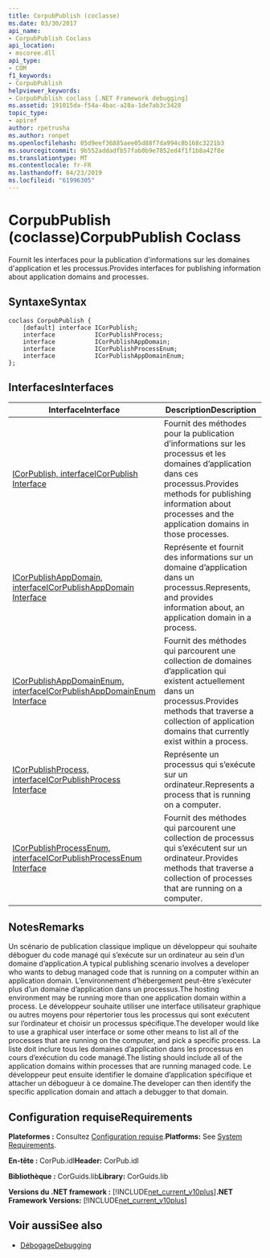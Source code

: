 ```yaml
---
title: CorpubPublish (coclasse)
ms.date: 03/30/2017
api_name:
- CorpubPublish Coclass
api_location:
- mscoree.dll
api_type:
- COM
f1_keywords:
- CorpubPublish
helpviewer_keywords:
- CorpubPublish coclass [.NET Framework debugging]
ms.assetid: 191015da-f54a-4bac-a28a-1de7ab3c3428
topic_type:
- apiref
author: rpetrusha
ms.author: ronpet
ms.openlocfilehash: 05d9eef36885aee05d88f7da994c8b168c3221b3
ms.sourcegitcommit: 9b552addadfb57fab0b9e7852ed4f1f1b8a42f8e
ms.translationtype: MT
ms.contentlocale: fr-FR
ms.lasthandoff: 04/23/2019
ms.locfileid: "61996305"
---
```

# <a name="corpubpublish-coclass"></a><span data-ttu-id="5d7ff-102">CorpubPublish (coclasse)</span><span class="sxs-lookup"><span data-stu-id="5d7ff-102">CorpubPublish Coclass</span></span>
<span data-ttu-id="5d7ff-103">Fournit les interfaces pour la publication d'informations sur les domaines d'application et les processus.</span><span class="sxs-lookup"><span data-stu-id="5d7ff-103">Provides interfaces for publishing information about application domains and processes.</span></span>  
  
## <a name="syntax"></a><span data-ttu-id="5d7ff-104">Syntaxe</span><span class="sxs-lookup"><span data-stu-id="5d7ff-104">Syntax</span></span>  
  
```  
coclass CorpubPublish {  
    [default] interface ICorPublish;  
    interface           ICorPublishProcess;  
    interface           ICorPublishAppDomain;  
    interface           ICorPublishProcessEnum;  
    interface           ICorPublishAppDomainEnum;  
};  
```  
  
## <a name="interfaces"></a><span data-ttu-id="5d7ff-105">Interfaces</span><span class="sxs-lookup"><span data-stu-id="5d7ff-105">Interfaces</span></span>  
  
|<span data-ttu-id="5d7ff-106">Interface</span><span class="sxs-lookup"><span data-stu-id="5d7ff-106">Interface</span></span>|<span data-ttu-id="5d7ff-107">Description</span><span class="sxs-lookup"><span data-stu-id="5d7ff-107">Description</span></span>|  
|---------------|-----------------|  
|[<span data-ttu-id="5d7ff-108">ICorPublish, interface</span><span class="sxs-lookup"><span data-stu-id="5d7ff-108">ICorPublish Interface</span></span>](../../../../docs/framework/unmanaged-api/debugging/icorpublish-interface.md)|<span data-ttu-id="5d7ff-109">Fournit des méthodes pour la publication d’informations sur les processus et les domaines d’application dans ces processus.</span><span class="sxs-lookup"><span data-stu-id="5d7ff-109">Provides methods for publishing information about processes and the application domains in those processes.</span></span>|  
|[<span data-ttu-id="5d7ff-110">ICorPublishAppDomain, interface</span><span class="sxs-lookup"><span data-stu-id="5d7ff-110">ICorPublishAppDomain Interface</span></span>](../../../../docs/framework/unmanaged-api/debugging/icorpublishappdomain-interface.md)|<span data-ttu-id="5d7ff-111">Représente et fournit des informations sur un domaine d’application dans un processus.</span><span class="sxs-lookup"><span data-stu-id="5d7ff-111">Represents, and provides information about, an application domain in a process.</span></span>|  
|[<span data-ttu-id="5d7ff-112">ICorPublishAppDomainEnum, interface</span><span class="sxs-lookup"><span data-stu-id="5d7ff-112">ICorPublishAppDomainEnum Interface</span></span>](../../../../docs/framework/unmanaged-api/debugging/icorpublishappdomainenum-interface.md)|<span data-ttu-id="5d7ff-113">Fournit des méthodes qui parcourent une collection de domaines d’application qui existent actuellement dans un processus.</span><span class="sxs-lookup"><span data-stu-id="5d7ff-113">Provides methods that traverse a collection of application domains that currently exist within a process.</span></span>|  
|[<span data-ttu-id="5d7ff-114">ICorPublishProcess, interface</span><span class="sxs-lookup"><span data-stu-id="5d7ff-114">ICorPublishProcess Interface</span></span>](../../../../docs/framework/unmanaged-api/debugging/icorpublishprocess-interface.md)|<span data-ttu-id="5d7ff-115">Représente un processus qui s’exécute sur un ordinateur.</span><span class="sxs-lookup"><span data-stu-id="5d7ff-115">Represents a process that is running on a computer.</span></span>|  
|[<span data-ttu-id="5d7ff-116">ICorPublishProcessEnum, interface</span><span class="sxs-lookup"><span data-stu-id="5d7ff-116">ICorPublishProcessEnum Interface</span></span>](../../../../docs/framework/unmanaged-api/debugging/icorpublishprocessenum-interface.md)|<span data-ttu-id="5d7ff-117">Fournit des méthodes qui parcourent une collection de processus qui s’exécutent sur un ordinateur.</span><span class="sxs-lookup"><span data-stu-id="5d7ff-117">Provides methods that traverse a collection of processes that are running on a computer.</span></span>|  
  
## <a name="remarks"></a><span data-ttu-id="5d7ff-118">Notes</span><span class="sxs-lookup"><span data-stu-id="5d7ff-118">Remarks</span></span>  
 <span data-ttu-id="5d7ff-119">Un scénario de publication classique implique un développeur qui souhaite déboguer du code managé qui s’exécute sur un ordinateur au sein d’un domaine d’application.</span><span class="sxs-lookup"><span data-stu-id="5d7ff-119">A typical publishing scenario involves a developer who wants to debug managed code that is running on a computer within an application domain.</span></span> <span data-ttu-id="5d7ff-120">L’environnement d’hébergement peut-être s’exécuter plus d’un domaine d’application dans un processus.</span><span class="sxs-lookup"><span data-stu-id="5d7ff-120">The hosting environment may be running more than one application domain within a process.</span></span> <span data-ttu-id="5d7ff-121">Le développeur souhaite utiliser une interface utilisateur graphique ou autres moyens pour répertorier tous les processus qui sont exécutent sur l’ordinateur et choisir un processus spécifique.</span><span class="sxs-lookup"><span data-stu-id="5d7ff-121">The developer would like to use a graphical user interface or some other means to list all of the processes that are running on the computer, and pick a specific process.</span></span> <span data-ttu-id="5d7ff-122">La liste doit inclure tous les domaines d’application dans les processus en cours d’exécution du code managé.</span><span class="sxs-lookup"><span data-stu-id="5d7ff-122">The listing should include all of the application domains within processes that are running managed code.</span></span> <span data-ttu-id="5d7ff-123">Le développeur peut ensuite identifier le domaine d’application spécifique et attacher un débogueur à ce domaine.</span><span class="sxs-lookup"><span data-stu-id="5d7ff-123">The developer can then identify the specific application domain and attach a debugger to that domain.</span></span>  
  
## <a name="requirements"></a><span data-ttu-id="5d7ff-124">Configuration requise</span><span class="sxs-lookup"><span data-stu-id="5d7ff-124">Requirements</span></span>  
 <span data-ttu-id="5d7ff-125">**Plateformes :** Consultez [Configuration requise](../../../../docs/framework/get-started/system-requirements.md).</span><span class="sxs-lookup"><span data-stu-id="5d7ff-125">**Platforms:** See [System Requirements](../../../../docs/framework/get-started/system-requirements.md).</span></span>  
  
 <span data-ttu-id="5d7ff-126">**En-tête :** CorPub.idl</span><span class="sxs-lookup"><span data-stu-id="5d7ff-126">**Header:** CorPub.idl</span></span>  
  
 <span data-ttu-id="5d7ff-127">**Bibliothèque :** CorGuids.lib</span><span class="sxs-lookup"><span data-stu-id="5d7ff-127">**Library:** CorGuids.lib</span></span>  
  
 <span data-ttu-id="5d7ff-128">**Versions du .NET framework :**  [!INCLUDE[net_current_v10plus](../../../../includes/net-current-v10plus-md.md)]</span><span class="sxs-lookup"><span data-stu-id="5d7ff-128">**.NET Framework Versions:**  [!INCLUDE[net_current_v10plus](../../../../includes/net-current-v10plus-md.md)]</span></span>  
  
## <a name="see-also"></a><span data-ttu-id="5d7ff-129">Voir aussi</span><span class="sxs-lookup"><span data-stu-id="5d7ff-129">See also</span></span>

- [<span data-ttu-id="5d7ff-130">Débogage</span><span class="sxs-lookup"><span data-stu-id="5d7ff-130">Debugging</span></span>](../../../../docs/framework/unmanaged-api/debugging/index.md)
